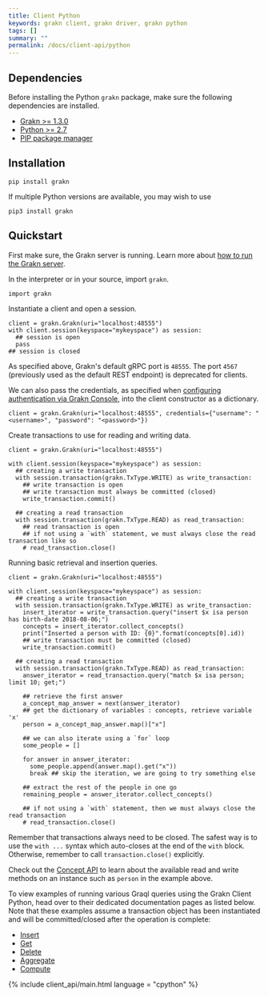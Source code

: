 ```yaml
---
title: Client Python
keywords: grakn client, grakn driver, grakn python
tags: []
summary: ""
permalink: /docs/client-api/python
---
```


## Dependencies
Before installing the Python `grakn` package, make sure the following dependencies are installed.

- [Grakn >= 1.3.0](https://github.com/graknlabs/grakn/releases)
- [Python >= 2.7](https://www.python.org/downloads/)
- [PIP package manager](https://pip.pypa.io/en/stable/installing/)

## Installation
```
pip install grakn
```
If multiple Python versions are available, you may wish to use
```
pip3 install grakn
```

## Quickstart
First make sure, the Grakn server is running. Learn more about [how to run the Grakn server](/docs/running-grakn/install-n-run#starting-the-grakn-server).

In the interpreter or in your source, import `grakn`.

```cpython
import grakn
```

Instantiate a client and open a session.

```cpython
client = grakn.Grakn(uri="localhost:48555")
with client.session(keyspace="mykeyspace") as session:
  ## session is open
  pass
## session is closed
```

As specified above, Grakn's default gRPC port is `48555`. The port `4567` (previously used as the default REST endpoint) is deprecated for clients.

We can also pass the credentials, as specified when [configuring authentication via Grakn Console](/docs/management/authentication), into the client constructor as a dictionary.

```cpython
client = grakn.Grakn(uri="localhost:48555", credentials={"username": "<username>", "password": "<password>"})
```

Create transactions to use for reading and writing data.

```cpython
client = grakn.Grakn(uri="localhost:48555")

with client.session(keyspace="mykeyspace") as session:
  ## creating a write transaction
  with session.transaction(grakn.TxType.WRITE) as write_transaction:
    ## write transaction is open
    ## write transaction must always be committed (closed)
    write_transaction.commit()

  ## creating a read transaction
  with session.transaction(grakn.TxType.READ) as read_transaction:
    ## read transaction is open
    ## if not using a `with` statement, we must always close the read transaction like so
    # read_transaction.close()
```

Running basic retrieval and insertion queries.

```cpython
client = grakn.Grakn(uri="localhost:48555")

with client.session(keyspace="mykeyspace") as session:
  ## creating a write transaction
  with session.transaction(grakn.TxType.WRITE) as write_transaction:
    insert_iterator = write_transaction.query("insert $x isa person has birth-date 2018-08-06;")
    concepts = insert_iterator.collect_concepts()
    print("Inserted a person with ID: {0}".format(concepts[0].id))
    ## write transaction must be committed (closed)
    write_transaction.commit()

  ## creating a read transaction
  with session.transaction(grakn.TxType.READ) as read_transaction:
    answer_iterator = read_transaction.query("match $x isa person; limit 10; get;")

    ## retrieve the first answer
    a_concept_map_answer = next(answer_iterator)
    ## get the dictionary of variables : concepts, retrieve variable 'x'
    person = a_concept_map_answer.map()["x"]

    ## we can also iterate using a `for` loop
    some_people = []

    for answer in answer_iterator:
      some_people.append(answer.map().get("x"))
      break ## skip the iteration, we are going to try something else

    ## extract the rest of the people in one go
    remaining_people = answer_iterator.collect_concepts()

    ## if not using a `with` statement, then we must always close the read transaction
    # read_transaction.close()
```

Remember that transactions always need to be closed. The safest way is to use the `with ...` syntax which auto-closes at the end of the `with` block. Otherwise, remember to call `transaction.close()` explicitly.

Check out the [Concept API]() to learn about the available read and write methods on an instance such as `person` in the example above.

To view examples of running various Graql queries using the Grakn Client Python, head over to their dedicated documentation pages as listed below. Note that these examples assume a transaction object has been instantiated and will be committed/closed after the operation is complete:
- [Insert](/docs/query/insert-query)
- [Get](/docs/query/get-query)
- [Delete](/docs/query/delete-query)
- [Aggregate](/docs/query/aggregate-query)
- [Compute](/docs/query/compute-query)

{% include client_api/main.html language = "cpython" %}
